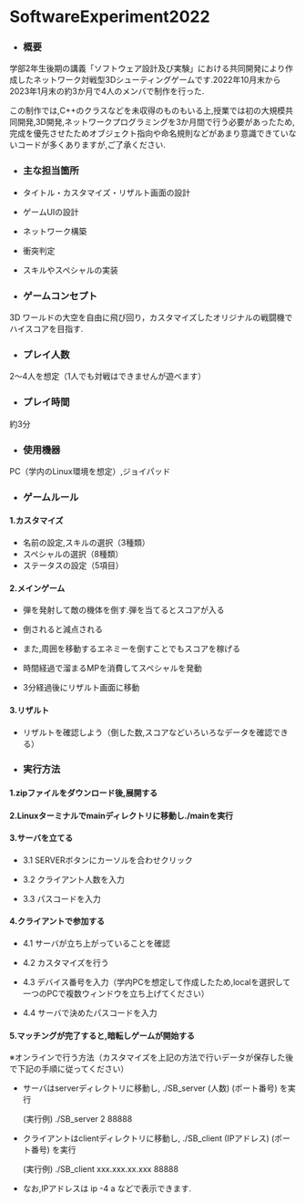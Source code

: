 # SoftwareExperiment2022

- ### 概要
学部2年生後期の講義「ソフトウェア設計及び実験」における共同開発により作成したネットワーク対戦型3Dシューティングゲームです.2022年10月末から2023年1月末の約3か月で4人のメンバで制作を行った.

この制作では,C++のクラスなどを未収得のものもいる上,授業では初の大規模共同開発,3D開発,ネットワークプログラミングを3か月間で行う必要があったため,完成を優先させたためオブジェクト指向や命名規則などがあまり意識できていないコードが多くありますが,ご了承ください.

- ### 主な担当箇所
- タイトル・カスタマイズ・リザルト画面の設計

- ゲームUIの設計

- ネットワーク構築

- 衝突判定

- スキルやスペシャルの実装

- ### ゲームコンセプト
3D ワールドの大空を自由に飛び回り，カスタマイズしたオリジナルの戦闘機でハイスコアを目指す.

- ### プレイ人数
2～4人を想定（1人でも対戦はできませんが遊べます）

- ### プレイ時間
約3分

- ### 使用機器
PC（学内のLinux環境を想定）,ジョイパッド

- ### ゲームルール
#### 1.カスタマイズ
 - 名前の設定,スキルの選択（3種類）
 - スペシャルの選択（8種類）
 - ステータスの設定（5項目）
#### 2.メインゲーム
 - 弾を発射して敵の機体を倒す.弾を当てるとスコアが入る

 - 倒されると減点される
 
 - また,周囲を移動するエネミーを倒すことでもスコアを稼げる
 
 - 時間経過で溜まるMPを消費してスペシャルを発動
 
 - 3分経過後にリザルト画面に移動
#### 3.リザルト
 - リザルトを確認しよう（倒した数,スコアなどいろいろなデータを確認できる）

- ### 実行方法
#### 1.zipファイルをダウンロード後,展開する

#### 2.Linuxターミナルでmainディレクトリに移動し./mainを実行

#### 3.サーバを立てる

 - 3.1 SERVERボタンにカーソルを合わせクリック
  
 - 3.2 クライアント人数を入力
  
 - 3.3 パスコードを入力
  
#### 4.クライアントで参加する

 - 4.1 サーバが立ち上がっていることを確認
  
 - 4.2 カスタマイズを行う
  
 - 4.3 デバイス番号を入力（学内PCを想定して作成したため,localを選択して一つのPCで複数ウィンドウを立ち上げてください）
  
 - 4.4 サーバで決めたパスコードを入力
  
#### 5.マッチングが完了すると,暗転しゲームが開始する

※オンラインで行う方法（カスタマイズを上記の方法で行いデータが保存した後で下記の手順に従ってください）

- サーバはserverディレクトリに移動し,  ./SB_server (人数) (ポート番号) を実行

  (実行例) ./SB_server 2 88888
  
- クライアントはclientディレクトリに移動し,  ./SB_client (IPアドレス) (ポート番号) を実行

  (実行例) ./SB_client xxx.xxx.xx.xxx 88888
  
- なお,IPアドレスは ip -4 a などで表示できます.



